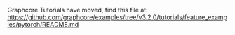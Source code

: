 Graphcore Tutorials have moved, find this file at:
https://github.com/graphcore/examples/tree/v3.2.0/tutorials/feature_examples/pytorch/README.md
